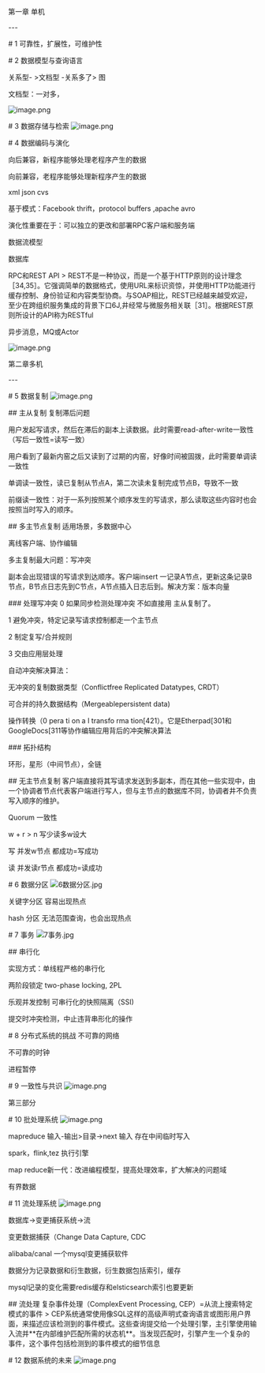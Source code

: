 第一章 单机

\-\-\-

\# 1 可靠性，扩展性，可维护性

\# 2 数据模型与查询语言

关系型\- >文档型 -关系多了\> 图

文档型：一对多，

![image.png](assert/1619576543166-aa7d4c65-74d2-4335-b2c0-2cf7f8463578.png)

\# 3 数据存储与检索
![image.png](assert/1619576549445-b217fca8-0a6a-4729-84a6-32043453f893.png)

\# 4 数据编码与演化

向后兼容，新程序能够处理老程序产生的数据

向前兼容，老程序能够处理新程序产生的数据

xml json cvs

基于模式：Facebook thrift，protocol buffers ,apache avro

演化性重要在于：可以独立的更改和部署RPC客户端和服务端

数据流模型

数据库

RPC和REST API
\> REST不是一种协议，而是一个基于HTTP原则的设计理念［34,35］。它强调简单的数据格式，使用URL来标识资惊，并使用HTTP功能进行缓存控制、身份验证和内容类型协商。与SOAP相比，REST已经越来越受欢迎，至少在跨组织服务集成的背景下口6J,井经常与微服务相关联［31］。根据REST原则所设计的API称为RESTful

异步消息，MQ或Actor

![image.png](assert/1619576555733-05e6a8d2-baec-49e3-87dd-4083e9224070.png)

第二章多机

\-\-\-

\# 5 数据复制
![image.png](assert/1620359818014-115f6fd5-d372-4bea-b985-a3c6a7406f94.png)

\## 主从复制 复制滞后问题

用户发起写请求，然后在滞后的副本上读数据。此时需要read-after-write一致性（写后一致性=读写一致）

用户看到了最新内窑之后又读到了过期的内窑，好像时间被固拨，此时需要单调读一致性

 单调读一致性，读已复制从节点A，第二次读未复制完成节点B，导致不一致

前缀读一致性：对于一系列按照某个顺序发生的写请求，那么读取这些内容时也会按照当时写入的顺序。

\## 多主节点复制
适用场景，多数据中心

离线客户端、协作编辑

多主复制最大问题：写冲突

副本会出现错误的写请求到达顺序。客户端insert 一记录A节点，更新这条记录B节点，B节点日志先到C节点，A节点插入日志后到。解决方案：版本向量

\### 处理写冲突
0 如果同步检测处理冲突 不如直接用 主从复制了。

1 避免冲突，特定记录写请求控制都走一个主节点

2 制定复写/合并规则

3 交由应用层处理

自动冲突解决算法：

无冲突的复制数据类型（Conflictfree Replicated Datatypes, CRDT）

可合并的持久数据结构（Mergeablepersistent data)

操作转换（0 pera ti on a I transfo rma tion[421）。它是Etherpad[301和GoogleDocs[311等协作编辑应用背后的冲突解决算法

\### 拓扑结构

环形，星形（中间节点），全链

\## 无主节点复制
客户端直接将其写请求发送到多副本，而在其他一些实现中，由一个协调者节点代表客户端进行写人，但与主节点的数据库不同，协调者井不负责写入顺序的维护。

Quorum 一致性

w + r > n 写少读多w设大

写 并发w节点 都成功=写成功

读 并发读r节点 都成功=读成功

\# 6 数据分区
![6数据分区.jpg](assert/1621235295341-89af28fb-bc0a-42aa-8541-f0197cb21e66.jpeg)

关键字分区 容易出现热点

hash 分区 无法范围查询，也会出现热点

\# 7 事务
![7事务.jpg](assert/1621235310861-e68056ac-a05f-4cfb-94d7-ab29accf4168.jpeg)

\## 串行化

实现方式：单线程严格的串行化

两阶段锁定 two-phase locking, 2PL

乐观并发控制 可串行化的快照隔离（SSI)

 提交时冲突检测，中止违背串形化的操作

\# 8 分布式系统的挑战
不可靠的网络

不可靠的时钟

进程暂停

\# 9 一致性与共识
![image.png](assert/1621327268317-1642fa59-fdbf-416f-8694-343119b202a5.png)

第三部分

\# 10 批处理系统
![image.png](assert/1623042772674-20f079ee-9d46-4198-966b-5ea3cc5b2e2f.png)

mapreduce 输入-输出>目录->next 输入 存在中间临时写入

spark，flink,tez 执行引擎

map reduce新一代：改进编程模型，提高处理效率，扩大解决的问题域

有界数据

\# 11 流处理系统
![image.png](assert/1623049492438-1bc29d5c-b275-46df-83b0-b7f0835e95b3.png)

数据库->变更捕获系统->流

变更数据捕获（Change Data Capture, CDC

alibaba/canal 一个mysql变更捕获软件

数据分为记录数据和衍生数据，衍生数据包括索引，缓存

mysql记录的变化需要redis缓存和elsticsearch索引也要更新

\## 流处理
复杂事件处理（ComplexEvent Processing, CEP）=从流上搜索特定模式的事件
\> CEP系统通常使用像SQL这样的高级声明式查询语言或图形用户界面，来描述应该检测到的事件模式。这些查询提交给一个处理引擎，主引擎使用输入流并\*\*在内部维护匹配所需的状态机\*\*。当发现匹配时，引擎产生一个复杂的事件，这个事件包括检测到的事件模式的细节信息

\# 12 数据系统的未来
![image.png](assert/1623119137993-32d88114-bafa-432b-a9be-5f5a5e685fd6.png)